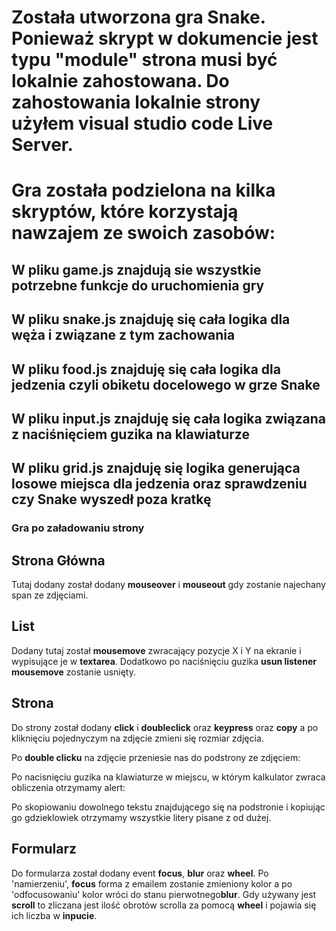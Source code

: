 # Została utworzona gra Snake. Ponieważ skrypt w dokumencie jest typu **"module"** strona musi być lokalnie zahostowana. Do zahostowania lokalnie strony użyłem visual studio code Live Server.

# Gra została podzielona na kilka skryptów, które korzystają nawzajem ze swoich zasobów:

## W pliku game.js znajdują sie wszystkie potrzebne funkcje do uruchomienia gry

## W pliku snake.js znajduję się cała logika dla węża i związane z tym zachowania

## W pliku food.js znajduję się cała logika dla jedzenia czyli obiketu docelowego w grze Snake

## W pliku input.js znajduję się cała logika związana z naciśnięciem guzika na klawiaturze

## W pliku grid.js znajduję się logika generująca losowe miejsca dla jedzenia oraz sprawdzeniu czy Snake wyszedł poza kratkę

### Gra po załadowaniu strony

## Strona Główna
[](https://github.com/Reszke97/projektowanie-serwisow-www-Reszke-185ic/blob/main/lab3/ZrzutyStrony/2.3.png)

Tutaj dodany został dodany **mouseover** i **mouseout** gdy zostanie najechany span ze zdjęciami.

## List
[](https://github.com/Reszke97/projektowanie-serwisow-www-Reszke-185ic/blob/main/lab3/ZrzutyStrony/3.3.PNG)
Dodany tutaj został **mousemove** zwracający pozycje X i Y na ekranie i wypisujące je w **textarea**. Dodatkowo po naciśnięciu guzika **usun listener** **mousemove** zostanie usnięty.

## Strona
[](https://github.com/Reszke97/projektowanie-serwisow-www-Reszke-185ic/blob/main/lab3/ZrzutyStrony/4.3.PNG)
Do strony został dodany **click** i **doubleclick** oraz **keypress** oraz **copy** a po kliknięciu pojednyczym na zdjęcie zmieni się rozmiar zdjęcia.

Po **double clicku** na zdjęcie przeniesie nas do podstrony ze zdjęciem:
[](https://github.com/Reszke97/projektowanie-serwisow-www-Reszke-185ic/blob/main/lab3/ZrzutyStrony/5.3.PNG)

Po nacisnięciu guzika na klawiaturze w miejscu, w którym kalkulator zwraca obliczenia otrzymamy alert:
[](https://github.com/Reszke97/projektowanie-serwisow-www-Reszke-185ic/blob/main/lab3/ZrzutyStrony/6.3.PNG)

Po skopiowaniu dowolnego tekstu znajdującego się na podstronie i kopiując go gdzieklowiek otrzymamy wszystkie litery pisane z od dużej.
[](https://github.com/Reszke97/projektowanie-serwisow-www-Reszke-185ic/blob/main/lab3/ZrzutyStrony/7.3.PNG)

## Formularz
[](https://github.com/Reszke97/projektowanie-serwisow-www-Reszke-185ic/blob/main/lab3/ZrzutyStrony/8.3.PNG)
Do formularza został dodany event **focus**, **blur** oraz **wheel**. Po 'namierzeniu', **focus** forma z emailem zostanie zmieniony kolor a po 'odfocusowaniu' kolor wróci do stanu pierwotnego**blur**. Gdy używany jest **scroll** to zliczana jest ilość obrotów scrolla za pomocą **wheel** i pojawia się ich liczba w **inpucie**.